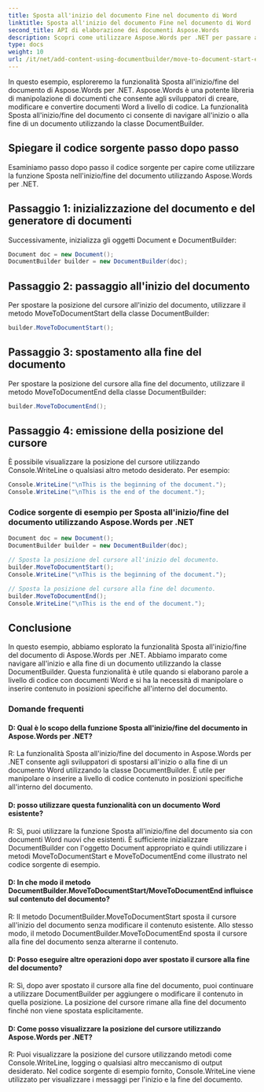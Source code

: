 ```yaml
---
title: Sposta all'inizio del documento Fine nel documento di Word
linktitle: Sposta all'inizio del documento Fine nel documento di Word
second_title: API di elaborazione dei documenti Aspose.Words
description: Scopri come utilizzare Aspose.Words per .NET per passare all'inizio e alla fine del documento nei documenti Word con questa guida passo passo.
type: docs
weight: 10
url: /it/net/add-content-using-documentbuilder/move-to-document-start-end/
---
```

In questo esempio, esploreremo la funzionalità Sposta all'inizio/fine del documento di Aspose.Words per .NET. Aspose.Words è una potente libreria di manipolazione di documenti che consente agli sviluppatori di creare, modificare e convertire documenti Word a livello di codice. La funzionalità Sposta all'inizio/fine del documento ci consente di navigare all'inizio o alla fine di un documento utilizzando la classe DocumentBuilder.

## Spiegare il codice sorgente passo dopo passo

Esaminiamo passo dopo passo il codice sorgente per capire come utilizzare la funzione Sposta nell'inizio/fine del documento utilizzando Aspose.Words per .NET.


## Passaggio 1: inizializzazione del documento e del generatore di documenti

Successivamente, inizializza gli oggetti Document e DocumentBuilder:

```csharp
Document doc = new Document();
DocumentBuilder builder = new DocumentBuilder(doc);
```

## Passaggio 2: passaggio all'inizio del documento

Per spostare la posizione del cursore all'inizio del documento, utilizzare il metodo MoveToDocumentStart della classe DocumentBuilder:

```csharp
builder.MoveToDocumentStart();
```

## Passaggio 3: spostamento alla fine del documento

Per spostare la posizione del cursore alla fine del documento, utilizzare il metodo MoveToDocumentEnd della classe DocumentBuilder:

```csharp
builder.MoveToDocumentEnd();
```

## Passaggio 4: emissione della posizione del cursore

È possibile visualizzare la posizione del cursore utilizzando Console.WriteLine o qualsiasi altro metodo desiderato. Per esempio:

```csharp
Console.WriteLine("\nThis is the beginning of the document.");
Console.WriteLine("\nThis is the end of the document.");
```

### Codice sorgente di esempio per Sposta all'inizio/fine del documento utilizzando Aspose.Words per .NET

```csharp
Document doc = new Document();
DocumentBuilder builder = new DocumentBuilder(doc);

// Sposta la posizione del cursore all'inizio del documento.
builder.MoveToDocumentStart();
Console.WriteLine("\nThis is the beginning of the document.");

// Sposta la posizione del cursore alla fine del documento.
builder.MoveToDocumentEnd();
Console.WriteLine("\nThis is the end of the document.");
```

## Conclusione

In questo esempio, abbiamo esplorato la funzionalità Sposta all'inizio/fine del documento di Aspose.Words per .NET. Abbiamo imparato come navigare all'inizio e alla fine di un documento utilizzando la classe DocumentBuilder. Questa funzionalità è utile quando si elaborano parole a livello di codice con documenti Word e si ha la necessità di manipolare o inserire contenuto in posizioni specifiche all'interno del documento.

### Domande frequenti

#### D: Qual è lo scopo della funzione Sposta all'inizio/fine del documento in Aspose.Words per .NET?

R: La funzionalità Sposta all'inizio/fine del documento in Aspose.Words per .NET consente agli sviluppatori di spostarsi all'inizio o alla fine di un documento Word utilizzando la classe DocumentBuilder. È utile per manipolare o inserire a livello di codice contenuto in posizioni specifiche all'interno del documento.

#### D: posso utilizzare questa funzionalità con un documento Word esistente?

R: Sì, puoi utilizzare la funzione Sposta all'inizio/fine del documento sia con documenti Word nuovi che esistenti. È sufficiente inizializzare DocumentBuilder con l'oggetto Document appropriato e quindi utilizzare i metodi MoveToDocumentStart e MoveToDocumentEnd come illustrato nel codice sorgente di esempio.

#### D: In che modo il metodo DocumentBuilder.MoveToDocumentStart/MoveToDocumentEnd influisce sul contenuto del documento?

R: Il metodo DocumentBuilder.MoveToDocumentStart sposta il cursore all'inizio del documento senza modificare il contenuto esistente. Allo stesso modo, il metodo DocumentBuilder.MoveToDocumentEnd sposta il cursore alla fine del documento senza alterarne il contenuto.

#### D: Posso eseguire altre operazioni dopo aver spostato il cursore alla fine del documento?

R: Sì, dopo aver spostato il cursore alla fine del documento, puoi continuare a utilizzare DocumentBuilder per aggiungere o modificare il contenuto in quella posizione. La posizione del cursore rimane alla fine del documento finché non viene spostata esplicitamente.

#### D: Come posso visualizzare la posizione del cursore utilizzando Aspose.Words per .NET?

R: Puoi visualizzare la posizione del cursore utilizzando metodi come Console.WriteLine, logging o qualsiasi altro meccanismo di output desiderato. Nel codice sorgente di esempio fornito, Console.WriteLine viene utilizzato per visualizzare i messaggi per l'inizio e la fine del documento.
